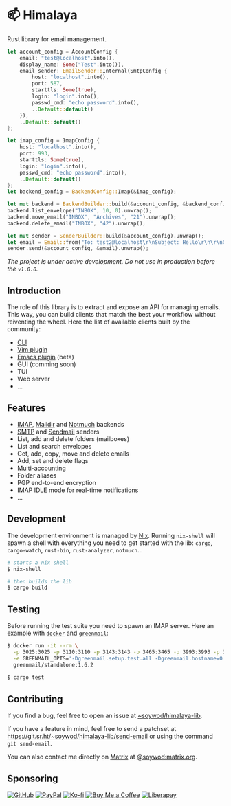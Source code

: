 # 📫 Himalaya

Rust library for email management.

```rust
let account_config = AccountConfig {
    email: "test@localhost".into(),
    display_name: Some("Test".into()),
    email_sender: EmailSender::Internal(SmtpConfig {
        host: "localhost".into(),
        port: 587,
        starttls: Some(true),
        login: "login".into(),
        passwd_cmd: "echo password".into(),
        ..Default::default()
    }),
    ..Default::default()
};

let imap_config = ImapConfig {
    host: "localhost".into(),
    port: 993,
    starttls: Some(true),
    login: "login".into(),
    passwd_cmd: "echo password".into(),
    ..Default::default()
};
let backend_config = BackendConfig::Imap(&imap_config);

let mut backend = BackendBuilder::build(&account_config, &backend_config).unwrap();
backend.list_envelope("INBOX", 10, 0).unwrap();
backend.move_email("INBOX", "Archives", "21").unwrap();
backend.delete_email("INBOX", "42").unwrap();

let mut sender = SenderBuilder::build(&account_config).unwrap();
let email = Email::from("To: test2@localhost\r\nSubject: Hello\r\n\r\nContent");
sender.send(&account_config, &email).unwrap();
```

*The project is under active development. Do not use in production
before the `v1.0.0`.*

## Introduction

The role of this library is to extract and expose an API for managing
emails. This way, you can build clients that match the best your
workflow without reiventing the wheel. Here the list of available
clients built by the community:

- [CLI](https://github.com/soywod/himalaya)
- [Vim plugin](https://git.sr.ht/~soywod/himalaya-vim)
- [Emacs plugin](https://git.sr.ht/~soywod/himalaya-emacs) (beta)
- GUI (comming soon)
- TUI
- Web server
- …

## Features

- [IMAP](https://en.wikipedia.org/wiki/Internet_Message_Access_Protocol),
  [Maildir](https://en.wikipedia.org/wiki/Maildir) and
  [Notmuch](https://notmuchmail.org/) backends
- [SMTP](https://en.wikipedia.org/wiki/Simple_Mail_Transfer_Protocol)
  and [Sendmail](https://en.wikipedia.org/wiki/Sendmail) senders
- List, add and delete folders (mailboxes)
- List and search envelopes
- Get, add, copy, move and delete emails
- Add, set and delete flags
- Multi-accounting
- Folder aliases
- PGP end-to-end encryption
- IMAP IDLE mode for real-time notifications
- …

## Development

The development environment is managed by
[Nix](https://nixos.org/download.html). Running `nix-shell` will spawn
a shell with everything you need to get started with the lib: `cargo`,
`cargo-watch`, `rust-bin`, `rust-analyzer`, `notmuch`…

```sh
# starts a nix shell
$ nix-shell

# then builds the lib
$ cargo build
```

## Testing

Before running the test suite you need to spawn an IMAP server. Here
an example with [`docker`](https://www.docker.com/) and
[`greenmail`](https://github.com/greenmail-mail-test/greenmail):

```sh
$ docker run -it --rm \
  -p 3025:3025 -p 3110:3110 -p 3143:3143 -p 3465:3465 -p 3993:3993 -p 3995:3995 \
  -e GREENMAIL_OPTS='-Dgreenmail.setup.test.all -Dgreenmail.hostname=0.0.0.0 -Dgreenmail.auth.disabled -Dgreenmail.verbose' \
  greenmail/standalone:1.6.2
  
$ cargo test
```

## Contributing

If you find a bug, feel free to open an issue at
[~soywod/himalaya-lib](https://todo.sr.ht/~soywod/himalaya-lib).

If you have a feature in mind, feel free to send a patchset at
https://git.sr.ht/~soywod/himalaya-lib/send-email or using the
command `git send-email`.

You can also contact me directly on [Matrix](https://matrix.org/) at
[@soywod:matrix.org](https://matrix.to/#/@soywod:matrix.org).

## Sponsoring

[![GitHub](https://img.shields.io/badge/-GitHub%20Sponsors-fafbfc?logo=GitHub%20Sponsors&style=flat-square)](https://github.com/sponsors/soywod)
[![PayPal](https://img.shields.io/badge/-PayPal-0079c1?logo=PayPal&logoColor=ffffff&style=flat-square)](https://www.paypal.com/paypalme/soywod)
[![Ko-fi](https://img.shields.io/badge/-Ko--fi-ff5e5a?logo=Ko-fi&logoColor=ffffff&style=flat-square)](https://ko-fi.com/soywod)
[![Buy Me a Coffee](https://img.shields.io/badge/-Buy%20Me%20a%20Coffee-ffdd00?logo=Buy%20Me%20A%20Coffee&logoColor=000000&style=flat-square)](https://www.buymeacoffee.com/soywod)
[![Liberapay](https://img.shields.io/badge/-Liberapay-f6c915?logo=Liberapay&logoColor=222222&style=flat-square)](https://liberapay.com/soywod)
